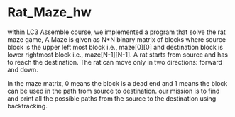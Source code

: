 # Rat_Maze_hw

within LC3 Assemble course, we implemented a program that solve the rat maze game,
A Maze is given as N*N binary matrix of blocks where source block is the upper left most
block i.e., maze[0][0] and destination block is lower rightmost block i.e., maze[N-1][N-1]. 
A rat starts from source and has to reach the destination. The rat can move only in two directions: forward and down. 

In the maze matrix, 0 means the block is a dead end and 1 means the block can be used
in the path from source to destination.
our mission is to find and print all the possible paths from the source to the destination using 
backtracking.
